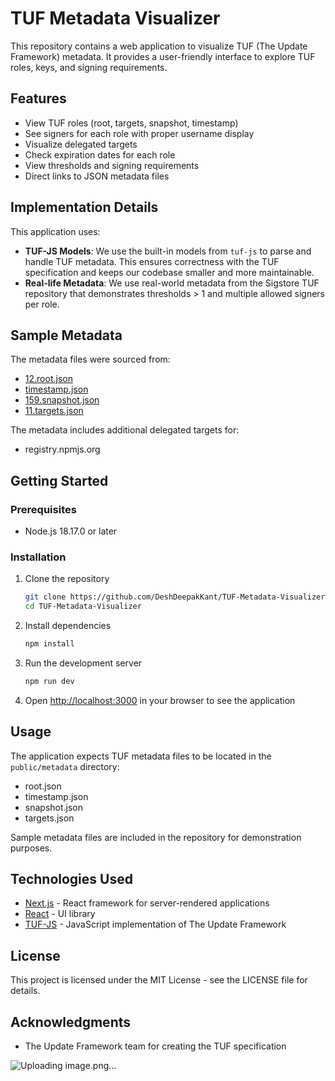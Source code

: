 # TUF Metadata Visualizer

This repository contains a web application to visualize TUF (The Update Framework) metadata. It provides a user-friendly interface to explore TUF roles, keys, and signing requirements.

## Features

- View TUF roles (root, targets, snapshot, timestamp)
- See signers for each role with proper username display
- Visualize delegated targets
- Check expiration dates for each role
- View thresholds and signing requirements
- Direct links to JSON metadata files

## Implementation Details

This application uses:

- **TUF-JS Models**: We use the built-in models from `tuf-js` to parse and handle TUF metadata. This ensures correctness with the TUF specification and keeps our codebase smaller and more maintainable.
- **Real-life Metadata**: We use real-world metadata from the Sigstore TUF repository that demonstrates thresholds > 1 and multiple allowed signers per role.

## Sample Metadata

The metadata files were sourced from:

- [12.root.json](https://tuf-repo-cdn.sigstore.dev/12.root.json)
- [timestamp.json](https://tuf-repo-cdn.sigstore.dev/timestamp.json)
- [159.snapshot.json](https://tuf-repo-cdn.sigstore.dev/159.snapshot.json)
- [11.targets.json](https://tuf-repo-cdn.sigstore.dev/11.targets.json)

The metadata includes additional delegated targets for:
- registry.npmjs.org

## Getting Started

### Prerequisites

- Node.js 18.17.0 or later

### Installation

1. Clone the repository
   ```bash
   git clone https://github.com/DeshDeepakKant/TUF-Metadata-Visualizer.git
   cd TUF-Metadata-Visualizer
   ```

2. Install dependencies
   ```bash
   npm install
   ```

3. Run the development server
   ```bash
   npm run dev
   ```

4. Open [http://localhost:3000](http://localhost:3000) in your browser to see the application

## Usage

The application expects TUF metadata files to be located in the `public/metadata` directory:
- root.json
- timestamp.json
- snapshot.json
- targets.json

Sample metadata files are included in the repository for demonstration purposes.

## Technologies Used

- [Next.js](https://nextjs.org/) - React framework for server-rendered applications
- [React](https://reactjs.org/) - UI library
- [TUF-JS](https://github.com/theupdateframework/tuf-js) - JavaScript implementation of The Update Framework

## License

This project is licensed under the MIT License - see the LICENSE file for details.

## Acknowledgments

- The Update Framework team for creating the TUF specification


![Uploading image.png…]()

